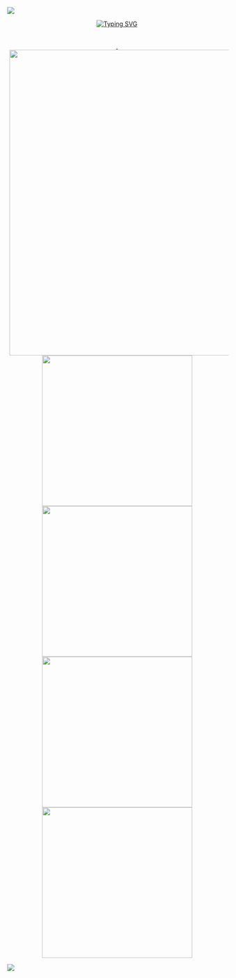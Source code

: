 <a href="https://github.com/yakcom"><img src="https://capsule-render.vercel.app/api?type=waving&color=gradient&customColorList=10,11&height=300&section=header&text=yakcom&fontSize=80&fontAlignY=35&descAlignY=55&animation=fadeIn&desc=Ilya%20Miller&fontColor=c9d1d9"/></a>

<p align="center">
<a href="https://github.com/yakcom"><img src="https://readme-typing-svg.herokuapp.com?font=Fira+Code&size=35&duration=3000&pause=10000&color=A67635&center=true&vCenter=true&width=1000&lines=Welcome+to+my+GitHub+profile" alt="Typing SVG" />
  </a>
  <a href="https://github.com/yakcom?tab=repositories">
  <br><br><br>
  <img width="700" style="padding-left: 5px;" src="http://github-profile-summary-cards.vercel.app/api/cards/profile-details?username=yakcom&theme=radical"/>
  <br>

  <img width="345" src="http://github-profile-summary-cards.vercel.app/api/cards/repos-per-language?username=vn7n24fzkq&theme=tokyonight" />
  <img width="345" src="http://github-profile-summary-cards.vercel.app/api/cards/most-commit-language?username=vn7n24fzkq&theme=github_dark" />
  <img width="345" src="http://github-profile-summary-cards.vercel.app/api/cards/stats?username=yakcom&theme=dracula" />
  <img width="345" src="http://github-profile-summary-cards.vercel.app/api/cards/productive-time?username=yakcom&theme=dracula&utcOffset=8" />
  </a>
</p>

<a href="https://github.com/yakcom"><img src="https://capsule-render.vercel.app/api?type=waving&section=footer&&color=gradient&customColorList=10,11"/></a>
